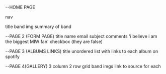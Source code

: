 --HOME PAGE

nav

title
band img
summary of band

--PAGE 2 (FORM PAGE)
title
name
email
subject
comments
'i believe i am the biggest MIW fan' checkbox (they are false)

--PAGE 3 (ALBUMS LINKS)
title
unordered list with links to each album on spotify

--PAGE 4(GALLERY)
3 column 2 row grid
band imgs
link to source for each
